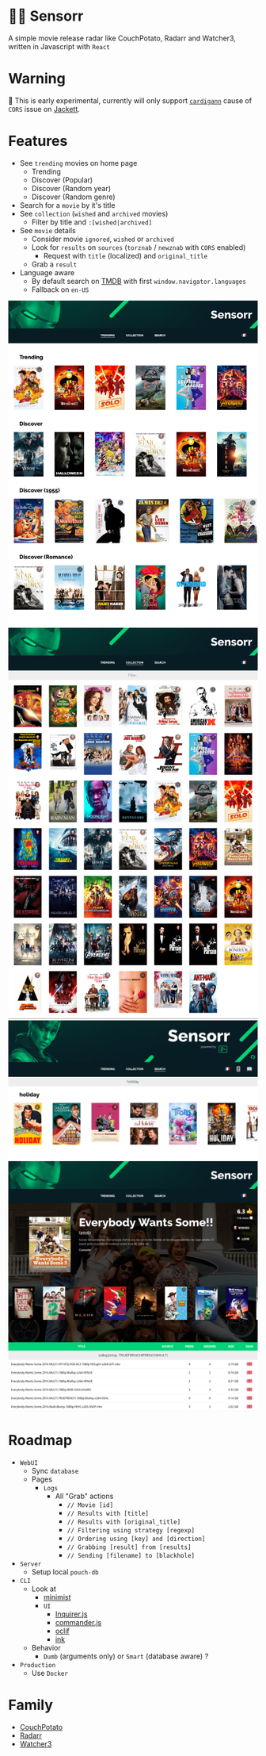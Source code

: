 # 🍿📼 Sensorr

A simple movie release radar like CouchPotato, Radarr and Watcher3, written in Javascript with `React`

# Warning
🚨 This is early experimental, currently will only support [`cardigann`](https://github.com/cardigann/cardigann) cause of `CORS` issue on [Jackett](https://github.com/Jackett/Jackett/issues/2818).

# Features
* See `trending` movies on home page
  * Trending
  * Discover (Popular)
  * Discover (Random year)
  * Discover (Random genre)
* Search for a `movie` by it's title
* See `collection` (`wished` and `archived` movies)
  * Filter by title and `:[wished|archived]`
* See `movie` details
  * Consider movie `ignored`, `wished` or `archived`
  * Look for `results` on `sources` (`torznab` / `newznab` with `CORS` enabled)
    * Request with `title` (localized) and `original_title`
  * Grab a `result`
* Language aware
  * By default search on [TMDB](https://www.themoviedb.org/) with first `window.navigator.languages`
  * Fallback on `en-US`

![Trending](/doc/screenshots/trending.jpg?raw=true)
![Collection](/doc/screenshots/collection.jpg?raw=true)
![Search](/doc/screenshots/search.jpg?raw=true)
![Movie](/doc/screenshots/movie.jpg?raw=true)

# Roadmap
* `WebUI`
  * Sync `database`
  * Pages
    * `Logs`
      * All "Grab" actions
        * `// Movie [id]`
        * `// Results with [title]`
        * `// Results with [original_title]`
        * `// Filtering using strategy [regexp]`
        * `// Ordering using [key] and [direction]`
        * `// Grabbing [result] from [results]`
        * `// Sending [filename] to [blackhole]`
* `Server`
  * Setup local `pouch-db`
* `CLI`
  * Look at
    * [minimist](https://github.com/substack/minimist)
    * `UI`
      * [Inquirer.js](https://github.com/SBoudrias/Inquirer.js)
      * [commander.js](https://github.com/tj/commander.js)
      * [oclif](https://github.com/oclif/oclif)
      * [ink](https://github.com/vadimdemedes/ink)
  * Behavior
    * `Dumb` (arguments only) or `Smart` (database aware) ?
* `Production`
  * Use `Docker`

# Family
* [CouchPotato](https://github.com/CouchPotato/CouchPotatoServer)
* [Radarr](https://github.com/Radarr/Radarr)
* [Watcher3](https://github.com/nosmokingbandit/Watcher3)
